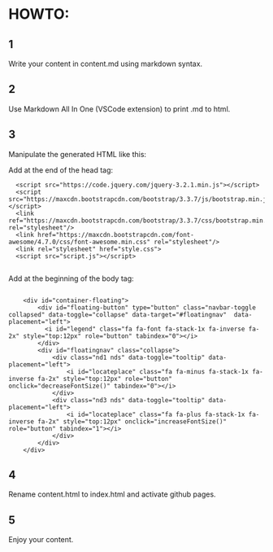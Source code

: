 
# HOWTO:

## 1

Write your content in content.md using markdown syntax.

## 2

Use Markdown All In One (VSCode extension) to print .md to html.

## 3

Manipulate the generated HTML like this:

Add at the end of the head tag:  
```
  <script src="https://code.jquery.com/jquery-3.2.1.min.js"></script>
  <script src="https://maxcdn.bootstrapcdn.com/bootstrap/3.3.7/js/bootstrap.min.js"></script>
  <link ref="https://maxcdn.bootstrapcdn.com/bootstrap/3.3.7/css/bootstrap.min.css" rel="stylesheet"/>
  <link href="https://maxcdn.bootstrapcdn.com/font-awesome/4.7.0/css/font-awesome.min.css" rel="stylesheet"/>
  <link rel="stylesheet" href="style.css">
  <script src="script.js"></script>
        
```

Add at the beginning of the body tag:  
```

    <div id="container-floating">
        <div id="floating-button" type="button" class="navbar-toggle collapsed" data-toggle="collapse" data-target="#floatingnav"  data-placement="left">
          <i id="legend" class="fa fa-font fa-stack-1x fa-inverse fa-2x" style="top:12px" role="button" tabindex="0"></i>
        </div>
        <div id="floatingnav" class="collapse">
            <div class="nd1 nds" data-toggle="tooltip" data-placement="left">
                <i id="locateplace" class="fa fa-minus fa-stack-1x fa-inverse fa-2x" style="top:12px" role="button" onclick="decreaseFontSize()" tabindex="0"></i>
            </div>
            <div class="nd3 nds" data-toggle="tooltip" data-placement="left">
                <i id="locateplace" class="fa fa-plus fa-stack-1x fa-inverse fa-2x" style="top:12px" onclick="increaseFontSize()" role="button" tabindex="1"></i>
            </div>
        </div>
    </div>

```

## 4

Rename content.html to index.html and activate github pages.

## 5

Enjoy your content.

